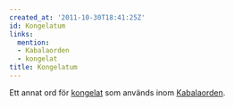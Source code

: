 ```yaml
---
created_at: '2011-10-30T18:41:25Z'
id: Kongelatum
links:
  mention:
  - Kabalaorden
  - kongelat
title: Kongelatum
---
```


Ett annat ord för [kongelat] som används inom [Kabalaorden].

  [kongelat]: kongelat
  [Kabalaorden]: Kabalaorden
